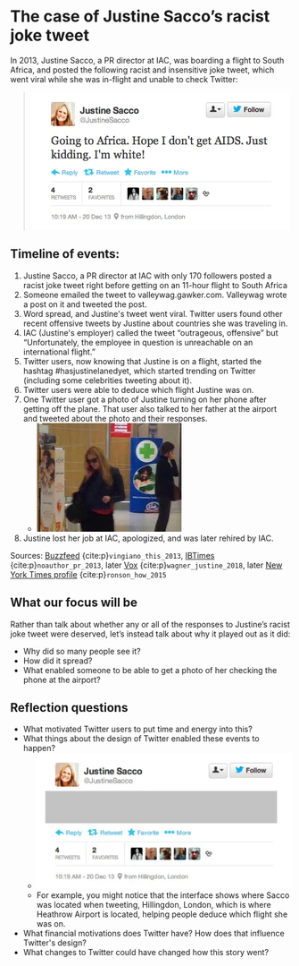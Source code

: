 # The case of Justine Sacco’s racist joke tweet

In 2013, Justine Sacco, a PR director at IAC, was boarding a flight to South Africa, and posted the following racist and insensitive joke tweet, which went viral while she was in-flight and unable to check Twitter:
> ![Screenshot of Justine Sacco's tweet, which says: Going to Africa. Hope I don't get AIDS. Just kidding. I'm white!](sacco_tweet.png)

## Timeline of events:
1. Justine Sacco, a PR director at IAC with only 170 followers posted a racist joke tweet right before getting on an 11-hour flight to South Africa
1. Someone emailed the tweet to valleywag.gawker.com. Valleywag wrote a post on it and tweeted the post.
1. Word spread, and Justine's tweet went viral. Twitter users found other recent offensive tweets by Justine about countries she was traveling in.
1. IAC (Justine's employer) called the tweet “outrageous, offensive” but “Unfortunately, the employee in question is unreachable on an international flight.”
1. Twitter users, now knowing that Justine is on a flight, started the hashtag #hasjustinelanedyet, which started trending on Twitter (including some celebrities tweeting about it).
1. Twitter users were able to deduce which flight Justine was on.
1. One Twitter user got a photo of Justine turning on her phone after getting off the plane. That user also talked to her father at the airport and tweeted about the photo and their responses.
   * ![Photo of Justine Sacco in an airport holding her phone up to her ear.](sacco_airport.png)
1. Justine lost her job at IAC, apologized, and was later rehired by IAC.

Sources: [Buzzfeed](https://www.buzzfeednews.com/article/alisonvingiano/this-is-how-a-womans-offensive-tweet-became-the-worlds-top-s) {cite:p}`vingiano_this_2013`, [IBTimes](https://www.ibtimes.com/justine-sacco-twitter-revolt-fierce-blowback-after-aids-africa-tweet-sent-iac-execs-1517670) {cite:p}`noauthor_pr_2013`, later [Vox](https://www.vox.com/2018/1/19/16911074/justine-sacco-iac-match-group-return-tweet) {cite:p}`wagner_justine_2018`, later [New York Times profile](https://www.nytimes.com/2015/02/15/magazine/how-one-stupid-tweet-ruined-justine-saccos-life.html) {cite:p}`ronson_how_2015`


## What our focus will be
Rather than talk about whether any or all of the responses to Justine’s racist joke tweet were deserved, let’s instead talk about why it played out as it did:
- Why did so many people see it?
- How did it spread?
- What enabled someone to be able to get a photo of her checking the phone at the airport?


## Reflection questions
- What motivated Twitter users to put time and energy into this?
- What things about the design of Twitter enabled these events to happen?
  - ![Screenshot of Sacco's tweet, with the text grayed out. Twitter's interface has: user name and image, options for Reply, Retweet, Favorite and More; Counts of Retweets and Favorites; and time (10:19 am - 20 Dec 13) and location (Hillingdon, London)](sacco_tweet_interface.png)
  - For example, you might notice that the interface shows where Sacco was located when tweeting, Hillingdon, London, which is where Heathrow Airport is located, helping people deduce which flight she was on.
- What financial motivations does Twitter have? How does that influence Twitter's design?
- What changes to Twitter could have changed how this story went?
